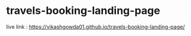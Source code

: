 # travels-booking-landing-page
live link : https://vikashgowda01.github.io/travels-booking-landing-page/
